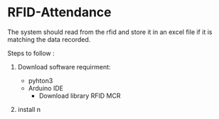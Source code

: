 # RFID-Attendance

The system should read from the rfid and store it in an excel file if it is matching the data recorded. 


Steps to follow : 

1) Download software requirment: 
    - pyhton3
    - Arduino IDE 
        - Download library RFID MCR

2) install n

